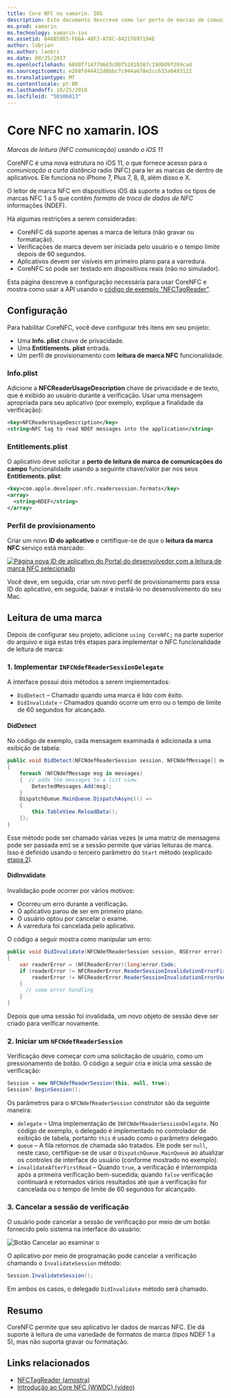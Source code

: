 ```yaml
---
title: Core NFC no xamarin. IOS
description: Este documento descreve como ler perto de marcas de comunicação de campo no xamarin. IOS usando as APIs apresentadas no iOS 11.
ms.prod: xamarin
ms.technology: xamarin-ios
ms.assetid: 846B59D3-F66A-48F3-A78C-84217697194E
author: lobrien
ms.author: laobri
ms.date: 09/25/2017
ms.openlocfilehash: 6888f7147796d3c00752d10387c19d0d9f269cad
ms.sourcegitcommit: e268fd44422d0bbc7c944a678e2cc633a0493122
ms.translationtype: MT
ms.contentlocale: pt-BR
ms.lasthandoff: 10/25/2018
ms.locfileid: "50106813"
---
```

# <a name="core-nfc-in-xamarinios"></a>Core NFC no xamarin. IOS

_Marcas de leitura (NFC comunicação) usando o iOS 11_

CoreNFC é uma nova estrutura no iOS 11, o que fornece acesso para o _comunicação a curta distância_ radio (NFC) para ler as marcas de dentro de aplicativos. Ele funciona no iPhone 7, Plus 7, 8, 8, além disso e X.

O leitor de marca NFC em dispositivos iOS dá suporte a todos os tipos de marcas NFC 1 a 5 que contêm _formato de troca de dados de NFC_ informações (NDEF).

Há algumas restrições a serem consideradas:

- CoreNFC dá suporte apenas a marca de leitura (não gravar ou formatação).
- Verificações de marca devem ser iniciada pelo usuário e o tempo limite depois de 60 segundos.
- Aplicativos devem ser visíveis em primeiro plano para a varredura.
- CoreNFC só pode ser testado em dispositivos reais (não no simulador).

Esta página descreve a configuração necessária para usar CoreNFC e mostra como usar a API usando o [código de exemplo "NFCTagReader"](https://developer.xamarin.com/samples/monotouch/ios11/NFCTagReader/).

## <a name="configuration"></a>Configuração

Para habilitar CoreNFC, você deve configurar três itens em seu projeto:

- Uma **Info. plist** chave de privacidade.
- Uma **Entitlements. plist** entrada.
- Um perfil de provisionamento com **leitura de marca NFC** funcionalidade.

### <a name="infoplist"></a>Info.plist

Adicione a **NFCReaderUsageDescription** chave de privacidade e de texto, que é exibido ao usuário durante a verificação. Usar uma mensagem apropriada para seu aplicativo (por exemplo, explique a finalidade da verificação):

```xml
<key>NFCReaderUsageDescription</key>
<string>NFC tag to read NDEF messages into the application</string>
```

### <a name="entitlementsplist"></a>Entitlements.plist

O aplicativo deve solicitar a **perto de leitura de marca de comunicações do campo** funcionalidade usando a seguinte chave/valor par nos seus **Entitlements. plist**:

```xml
<key>com.apple.developer.nfc.readersession.formats</key>
<array>
  <string>NDEF</string>
</array>
```

### <a name="provisioning-profile"></a>Perfil de provisionamento

Criar um novo **ID do aplicativo** e certifique-se de que o **leitura da marca NFC** serviço está marcado:

[![Página nova ID de aplicativo do Portal do desenvolvedor com a leitura de marca NFC selecionado](corenfc-images/app-services-nfc-sml.png)](corenfc-images/app-services-nfc.png#lightbox)

Você deve, em seguida, criar um novo perfil de provisionamento para essa ID do aplicativo, em seguida, baixar e instalá-lo no desenvolvimento do seu Mac.

## <a name="reading-a-tag"></a>Leitura de uma marca

Depois de configurar seu projeto, adicione `using CoreNFC;` na parte superior do arquivo e siga estas três etapas para implementar o NFC funcionalidade de leitura de marca:

### <a name="1-implement-infcndefreadersessiondelegate"></a>1. Implementar `INFCNdefReaderSessionDelegate`

A interface possui dois métodos a serem implementados:

- `DidDetect` – Chamado quando uma marca é lido com êxito.
- `DidInvalidate` – Chamados quando ocorre um erro ou o tempo de limite de 60 segundos for alcançado.

#### <a name="diddetect"></a>DidDetect

No código de exemplo, cada mensagem examinada é adicionada a uma exibição de tabela:

```csharp
public void DidDetect(NFCNdefReaderSession session, NFCNdefMessage[] messages)
{
    foreach (NFCNdefMessage msg in messages)
    {  // adds the messages to a list view
        DetectedMessages.Add(msg);
    }
    DispatchQueue.MainQueue.DispatchAsync(() =>
    {
        this.TableView.ReloadData();
    });
}
```

Esse método pode ser chamado várias vezes (e uma matriz de mensagens pode ser passada em) se a sessão permite que várias leituras de marca. Isso é definido usando o terceiro parâmetro do `Start` método (explicado [etapa 2](#step2)).

#### <a name="didinvalidate"></a>DidInvalidate

Invalidação pode ocorrer por vários motivos:

- Ocorreu um erro durante a verificação.
- O aplicativo parou de ser em primeiro plano.
- O usuário optou por cancelar o exame.
- A varredura foi cancelada pelo aplicativo.

O código a seguir mostra como manipular um erro:

```csharp
public void DidInvalidate(NFCNdefReaderSession session, NSError error)
{
    var readerError = (NFCReaderError)(long)error.Code;
    if (readerError != NFCReaderError.ReaderSessionInvalidationErrorFirstNDEFTagRead &&
        readerError != NFCReaderError.ReaderSessionInvalidationErrorUserCanceled)
    {
      // some error handling
    }
}
```

Depois que uma sessão foi invalidada, um novo objeto de sessão deve ser criado para verificar novamente.

<a name="step2" />

### <a name="2-start-an-nfcndefreadersession"></a>2. Iniciar um `NFCNdefReaderSession`

Verificação deve começar com uma solicitação de usuário, como um pressionamento de botão.
O código a seguir cria e inicia uma sessão de verificação:

```csharp
Session = new NFCNdefReaderSession(this, null, true);
Session?.BeginSession();
```

Os parâmetros para o `NFCNdefReaderSession` construtor são da seguinte maneira:

- `delegate` – Uma implementação de `INFCNdefReaderSessionDelegate`. No código de exemplo, o delegado é implementado no controlador de exibição de tabela, portanto `this` é usado como o parâmetro delegado.
- `queue` – A fila retornos de chamada são tratados. Ele pode ser `null`, neste caso, certifique-se de usar o `DispatchQueue.MainQueue` ao atualizar os controles de interface do usuário (conforme mostrado no exemplo).
- `invalidateAfterFirstRead` – Quando `true`, a verificação é interrompida após a primeira verificação bem-sucedida; quando `false` verificação continuará e retornados vários resultados até que a verificação for cancelada ou o tempo de limite de 60 segundos for alcançado.


### <a name="3-cancel-the-scanning-session"></a>3. Cancelar a sessão de verificação

O usuário pode cancelar a sessão de verificação por meio de um botão fornecido pelo sistema na interface do usuário:

![Botão Cancelar ao examinar o](corenfc-images/scan-cancel-sml.png)

O aplicativo por meio de programação pode cancelar a verificação chamando o `InvalidateSession` método:

```csharp
Session.InvalidateSession();
```

Em ambos os casos, o delegado `DidInvalidate` método será chamado.

## <a name="summary"></a>Resumo

CoreNFC permite que seu aplicativo ler dados de marcas NFC. Ele dá suporte à leitura de uma variedade de formatos de marca (tipos NDEF 1 a 5), mas não suporta gravar ou formatação.


## <a name="related-links"></a>Links relacionados

- [NFCTagReader (amostra)](https://developer.xamarin.com/samples/monotouch/ios11/NFCTagReader/)
- [Introdução ao Core NFC (WWDC) (vídeo)](https://developer.apple.com/videos/play/wwdc2017/718/)
